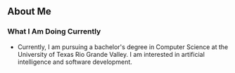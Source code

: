 ## About Me


### What I Am Doing Currently
- Currently, I am pursuing a bachelor's degree in Computer Science at the University of Texas Rio Grande Valley. I am interested in artificial intelligence and software development.

<!--
**mendozaezequiel310-blip/mendozaezequiel310-blip** is a ✨ _special_ ✨ repository because its `README.md` (this file) appears on your GitHub profile.

Here are some ideas to get you started:

- 🔭 I’m currently working on ...
- 🌱 I’m currently learning ...
- 👯 I’m looking to collaborate on ...
- 🤔 I’m looking for help with ...
- 💬 Ask me about ...
- 📫 How to reach me: ...
- 😄 Pronouns: ...
- ⚡ Fun fact: ...
-->
